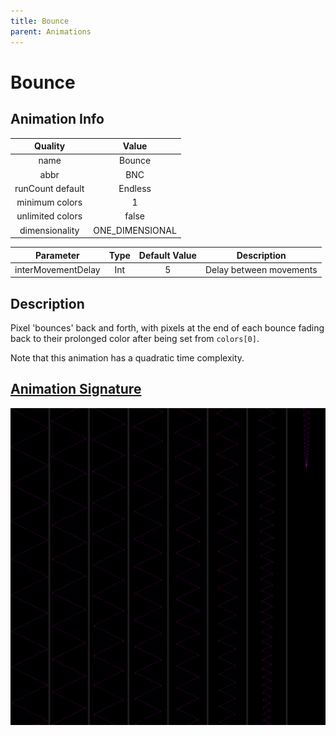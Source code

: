```yaml
---
title: Bounce
parent: Animations
---
```


<!-- THIS FILE IS AUTOMATICALLY GENERATED -->
<!-- MAKE CHANGES TO THE AnimationInfo INSTANCE ASSOCIATED WITH THIS ANIMATION -->

# Bounce

## Animation Info

|Quality|Value|
|:-:|:-:|
|name|Bounce|
|abbr|BNC|
|runCount default|Endless|
|minimum colors|1|
|unlimited colors|false|
|dimensionality|ONE_DIMENSIONAL|

|Parameter|Type|Default Value|Description|
|:-:|:-:|:-:|:-:|
|interMovementDelay|Int|5|Delay between movements|

## Description
Pixel 'bounces' back and forth, with pixels at the end of each bounce fading back to their prolonged color after being set from `colors[0]`.

Note that this animation has a quadratic time complexity.

## [Animation Signature](Animation-Signatures)
![Bounce Signature](/signatures/bounce.png)

